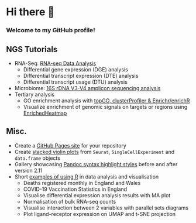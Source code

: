 # Hi there 👋

### Welcome to my GitHub profile!

## NGS Tutorials

- RNA-Seq: [RNA-seq Data Analysis](https://ycl6.gitbook.io/guide-to-rna-seq-analysis/)
  - Differential gene expression (DGE) analysis
  - Differential transcript expression (DTE) analysis
  - Differential transcript usage (DTU) analysis
- Microbiome: [16S rDNA V3-V4 amplicon sequencing analysis](https://ycl6.github.io/16S-Demo/)
- Tertiary analysis
  - GO enrichment analysis with [topGO, clusterProfiler & Enrichr/enrichR](https://ycl6.github.io/GO-Enrichment-Analysis-Demo/)
  - Visualize enrichment of genomic signals on targets or regions using [EnrichedHeatmap](https://ycl6.github.io/EnrichedHeatmap-Demo/)

## Misc.

- Create a [GitHub Pages site](https://ycl6.github.io/GitHub-Pages-Demo/) for your repository
- Create [stacked violin plots](https://ycl6.github.io/StackedVlnPlot/) from `Seurat`, `SingleCellExperiment`  and `data.frame` objects
- Gallery showcasing [Pandoc syntax highlight styles](https://ycl6.github.io/Compare-pandoc-styles/) before and after version 2.11
- Short [examples of using R](https://github.com/ycl6/Simple-R-gists) in data analysis and visualisation
  - Deaths registered monthly in England and Wales
  - COVID-19 Vaccination Statistics in England
  - Visualise differential expression analysis results with MA plot
  - Normalisation of bulk RNA-seq counts
  - Visualise interaction between 2 variables with parallel sets diagrams
  - Plot ligand-receptor expression on UMAP and t-SNE projection

<!--
**ycl6/ycl6** is a ✨ _special_ ✨ repository because its `README.md` (this file) appears on your GitHub profile.

Here are some ideas to get you started:

- 🔭 I’m currently working on ...
- 🌱 I’m currently learning ...
- 👯 I’m looking to collaborate on ...
- 🤔 I’m looking for help with ...
- 💬 Ask me about ...
- 📫 How to reach me: ...
- 😄 Pronouns: ...
- ⚡ Fun fact: ...
-->
